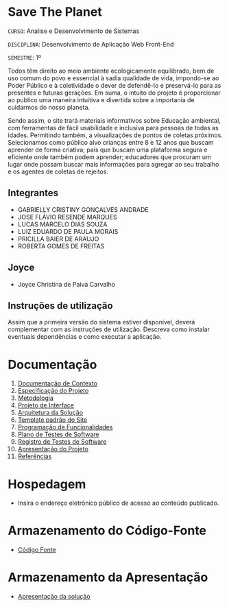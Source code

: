 # Save The Planet 

`CURSO`: Analise e Desenvolvimento de Sistemas 

`DISCIPLINA`: Desenvolvimento de Aplicação Web Front-End

`SEMESTRE`: 1º

Todos têm direito ao meio ambiente ecologicamente equilibrado, bem de uso comum do povo e essencial à sadia qualidade de vida, impondo-se ao Poder Público e à coletividade o dever de defendê-lo e preservá-lo para as presentes e futuras gerações. Em suma, o intuito do projeto é proporcionar ao publico uma maneira intuitiva e divertida sobre a importania de cuidarmos do nosso planeta. 

Sendo assim, o site trará materiais informativos sobre Educação ambiental, com ferramentas de fácil usabilidade e inclusiva para pessoas de todas as idades. Permitindo também, a visualizações de pontos de coletas próximos. Selecionamos como público alvo crianças entre 8 e 12 anos que buscam aprender de forma criativa; pais que  buscam uma plataforma segura e eficiente onde também podem aprender; educadores que procuram um lugar onde possam buscar mais informações para agregar ao seu trabalho e os agentes de coletas de rejeitos.

## Integrantes

* GABRIELLY CRISTINY GONÇALVES ANDRADE 
* JOSE FLÁVIO RESENDE MARQUES 
* LUCAS MARCELO DIAS SOUZA 
* LUIZ EDUARDO DE PAULA MORAIS 
* PRICILLA BAIER DE ARAUJO
* ROBERTA GOMES DE FREITAS 


## Joyce 

* Joyce Christina de Paiva Carvalho 

## Instruções de utilização

Assim que a primeira versão do sistema estiver disponível, deverá complementar com as instruções de utilização. Descreva como instalar eventuais dependências e como executar a aplicação.

# Documentação

<ol>
<li><a href="docs/01-Documentação de Contexto.md"> Documentação de Contexto</a></li>
<li><a href="docs/02-Especificação do Projeto.md"> Especificação do Projeto</a></li>
<li><a href="docs/03-Metodologia.md"> Metodologia</a></li>
<li><a href="docs/04-Projeto de Interface.md"> Projeto de Interface</a></li>
<li><a href="docs/05-Arquitetura da Solução.md"> Arquitetura da Solução</a></li>
<li><a href="docs/06-Template padrão do Site.md"> Template padrão do Site</a></li>
<li><a href="docs/07-Programação de Funcionalidades.md"> Programação de Funcionalidades</a></li>
<li><a href="docs/08-Plano de Testes de Software.md"> Plano de Testes de Software</a></li>
<li><a href="docs/09-Registro de Testes de Software.md"> Registro de Testes de Software</a></li>
<li><a href="docs/10-Apresentação do Projeto.md"> Apresentação do Projeto</a></li>
<li><a href="docs/11-Referências.md"> Referências</a></li>
</ol>

# Hospedagem

* Insira o endereço eletrônico público de acesso ao conteúdo publicado. 

# Armazenamento do Código-Fonte

* <a href="src/README.md">Código Fonte</a>

# Armazenamento da Apresentação

* <a href="presentation/README.md">Apresentação da solução</a>
